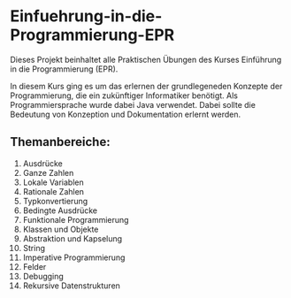 # Einfuehrung-in-die-Programmierung-EPR
Dieses Projekt beinhaltet alle Praktischen Übungen des Kurses Einführung in die Programmierung (EPR).

In diesem Kurs ging es um das erlernen der grundlegeneden Konzepte der Programmierung, die ein zukünftiger Informatiker benötigt. Als Programmiersprache wurde dabei Java verwendet. Dabei sollte die Bedeutung von Konzeption und Dokumentation erlernt werden.

## Themanbereiche:
1. Ausdrücke
2. Ganze Zahlen
3. Lokale Variablen
4. Rationale Zahlen
5. Typkonvertierung
6. Bedingte Ausdrücke
7. Funktionale Programmierung
8. Klassen und Objekte
9. Abstraktion und Kapselung
10. String
11. Imperative Programmierung
12. Felder
13. Debugging
14. Rekursive Datenstrukturen
